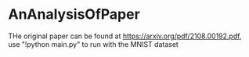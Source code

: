 # AnAnalysisOfPaper
THe original paper can be found at https://arxiv.org/pdf/2108.00192.pdf, use "!python main.py" to run with the MNIST dataset
